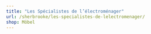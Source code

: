 ```yaml
---
title: "Les Spécialistes de l’électroménager"
url: /sherbrooke/les-specialistes-de-lelectromenager/
shop: Möbel
---
```

